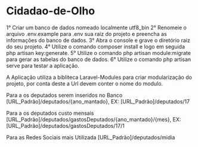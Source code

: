 # Cidadao-de-Olho

1° Criar um banco de dados nomeado localmente utf8_bin
2° Renomeie o arquivo .env.example para .env sua raiz do projeto e preencha as informações do banco de dados.
3° Abra o console e grave o diretório raiz do seu projeto.
4° Utilize o comando composer install e logo em seguida php artisan key:generate.
5° Utilize o comando php artisan module:migrate para gerar as tabelas do banco de dados.
6° Utilize o comando php artisan serve para testar a aplicação.

A Aplicação utiliza a bibliteca Laravel-Modules para criar modularização do projeto, por conta deste a Url devem conter o nome do modulo. 

Para a os deputados serem inseridos no Banco [URL_Padrão]/deputados/{ano_mantado}, EX: [URL_Padrão]/deputados/17

Para a os deputados custo mensais  [URL_Padrão]/deputados/gastosDeputados/{ano_mantado}/{mes}, EX: [URL_Padrão]/deputados/gastosDeputados/17/1

Para as Redes Sociais mais Utilizada [URL_Padrão]/deputados/midia

